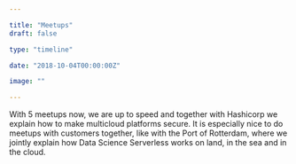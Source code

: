 ```yaml
---

title: "Meetups"
draft: false

type: "timeline"

date: "2018-10-04T00:00:00Z"

image: ""

---
```


With 5 meetups now, we are up to speed and together with Hashicorp we explain how to make multicloud platforms secure. It is especially nice to do meetups with customers together, like with the Port of Rotterdam, where we jointly explain how Data Science Serverless works on land, in the sea and in the cloud.
